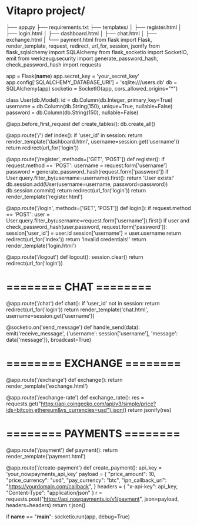 # Vitapro project/
├── app.py
├── requirements.txt
├── templates/
│   ├── register.html
│   ├── login.html
│   ├── dashboard.html
│   ├── chat.html
│   ├── exchange.html
│   └── payment.html
from flask import Flask, render_template, request, redirect, url_for, session, jsonify
from flask_sqlalchemy import SQLAlchemy
from flask_socketio import SocketIO, emit
from werkzeug.security import generate_password_hash, check_password_hash
import requests

app = Flask(__name__)
app.secret_key = 'your_secret_key'
app.config['SQLALCHEMY_DATABASE_URI'] = 'sqlite:///users.db'
db = SQLAlchemy(app)
socketio = SocketIO(app, cors_allowed_origins="*")

class User(db.Model):
    id = db.Column(db.Integer, primary_key=True)
    username = db.Column(db.String(150), unique=True, nullable=False)
    password = db.Column(db.String(150), nullable=False)

@app.before_first_request
def create_tables():
    db.create_all()

@app.route('/')
def index():
    if 'user_id' in session:
        return render_template('dashboard.html', username=session.get('username'))
    return redirect(url_for('login'))

@app.route('/register', methods=['GET', 'POST'])
def register():
    if request.method == 'POST':
        username = request.form['username']
        password = generate_password_hash(request.form['password'])
        if User.query.filter_by(username=username).first():
            return 'User exists!'
        db.session.add(User(username=username, password=password))
        db.session.commit()
        return redirect(url_for('login'))
    return render_template('register.html')

@app.route('/login', methods=['GET', 'POST'])
def login():
    if request.method == 'POST':
        user = User.query.filter_by(username=request.form['username']).first()
        if user and check_password_hash(user.password, request.form['password']):
            session['user_id'] = user.id
            session['username'] = user.username
            return redirect(url_for('index'))
        return 'Invalid credentials!'
    return render_template('login.html')

@app.route('/logout')
def logout():
    session.clear()
    return redirect(url_for('login'))

# ======== CHAT ========
@app.route('/chat')
def chat():
    if 'user_id' not in session:
        return redirect(url_for('login'))
    return render_template('chat.html', username=session.get('username'))

@socketio.on('send_message')
def handle_send(data):
    emit('receive_message', {'username': session['username'], 'message': data['message']}, broadcast=True)

# ======== EXCHANGE ========
@app.route('/exchange')
def exchange():
    return render_template('exchange.html')

@app.route('/exchange-rate')
def exchange_rate():
    res = requests.get("https://api.coingecko.com/api/v3/simple/price?ids=bitcoin,ethereum&vs_currencies=usd").json()
    return jsonify(res)

# ======== PAYMENTS ========
@app.route('/payment')
def payment():
    return render_template('payment.html')

@app.route('/create-payment')
def create_payment():
    api_key = 'your_nowpayments_api_key'
    payload = {
        "price_amount": 10,
        "price_currency": "usd",
        "pay_currency": "btc",
        "ipn_callback_url": "https://yourdomain.com/callback",
    }
    headers = {
        "x-api-key": api_key,
        "Content-Type": "application/json"
    }
    r = requests.post("https://api.nowpayments.io/v1/payment", json=payload, headers=headers)
    return r.json()

if __name__ == "__main__":
    socketio.run(app, debug=True)
    
